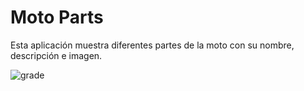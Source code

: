 # Moto Parts

Esta aplicación muestra diferentes partes de la moto con su nombre, descripción e imagen.

![grade](https://github.com/user-attachments/assets/250c5a91-827d-4466-9b83-bbf52e6ce408)
